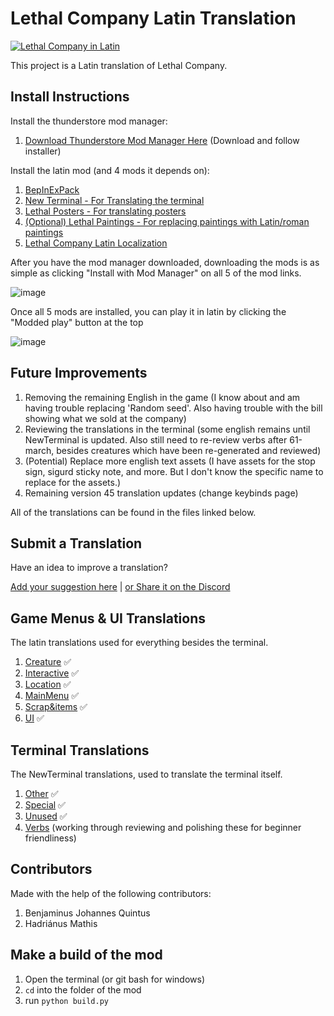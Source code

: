 # Lethal Company Latin Translation

[![Lethal Company in Latin](https://img.youtube.com/vi/fYiwEOz51OU/0.jpg)](https://www.youtube.com/watch?v=fYiwEOz51OU)

This project is a Latin translation of Lethal Company.


## Install Instructions

Install the thunderstore mod manager:
1. [Download Thunderstore Mod Manager Here](https://www.overwolf.com/app/Thunderstore-Thunderstore_Mod_Manager) (Download and follow installer)

Install the latin mod (and 4 mods it depends on):
1. [BepInExPack](https://thunderstore.io/c/lethal-company/p/BepInEx/BepInExPack/)
2. [New Terminal - For Translating the terminal](https://thunderstore.io/c/lethal-company/p/Aavild/NewTerminal/)
3. [Lethal Posters - For translating posters](https://thunderstore.io/c/lethal-company/p/femboytv/LethalPosters/)
4. [(Optional) Lethal Paintings - For replacing paintings with Latin/roman paintings](https://thunderstore.io/c/lethal-company/p/femboytv/LethalPaintings/)
5. [Lethal Company Latin Localization](https://thunderstore.io/c/lethal-company/p/LudusTranslationis/Lethal_Company_Latin_Localization/)

After you have the mod manager downloaded, downloading the mods is as simple as clicking "Install with Mod Manager" on all 5 of the mod links.

![image](https://github.com/benjenkinsv95/lethal-company-latin-mod/assets/6377344/95a5a736-387e-42e5-bea8-a904a8287b7d)

Once all 5 mods are installed, you can play it in latin by clicking the "Modded play" button at the top

![image](https://github.com/benjenkinsv95/lethal-company-latin-mod/assets/6377344/22ef1cc2-c2c2-4b4d-aa8d-0039b5117757)


## Future Improvements

1. Removing the remaining English in the game (I know about and am having trouble replacing 'Random seed'. Also having trouble with the bill showing what we sold at the company)
2. Reviewing the translations in the terminal (some english remains until NewTerminal is updated. Also still need to re-review verbs after 61-march, besides creatures which have been re-generated and reviewed)
3. (Potential) Replace more english text assets (I have assets for the stop sign, sigurd sticky note, and more. But I don't know the specific name to replace for the assets.)
4. Remaining version 45 translation updates (change keybinds page)

All of the translations can be found in the files linked below.

## Submit a Translation

Have an idea to improve a translation?

[Add your suggestion here](https://github.com/benjenkinsv95/lethal-company-latin-mod/issues/new) | [or Share it on the Discord](https://discord.gg/x9ccNeFTWV)


## Game Menus & UI Translations
The latin translations used for everything besides the terminal.

1. [Creature](BepInEx/config/la/Creature.txt) ✅
2. [Interactive](BepInEx/config/la/Interactive.txt) ✅
3. [Location](BepInEx/config/la/Location.txt) ✅
4. [MainMenu](BepInEx/config/la/MainMenu.txt) ✅
5. [Scrap&items](BepInEx/config/la/Scrap&items.txt) ✅
6. [UI](BepInEx/config/la/UI.txt) ✅


## Terminal Translations
The NewTerminal translations, used to translate the terminal itself.

1. [Other](BepInEx/config/NewTerminal-Other.cfg) ✅
2. [Special](BepInEx/config/NewTerminal-Special.cfg) ✅
3. [Unused](BepInEx/config/NewTerminal-Unused.cfg) ✅
4. [Verbs](BepInEx/config/NewTerminal-Verbs.cfg) (working through reviewing and polishing these for beginner friendliness)

## Contributors

Made with the help of the following contributors:

1. Benjaminus Johannes Quintus
2. Hadriánus Mathis

## Make a build of the mod

1. Open the terminal (or git bash for windows)
2. `cd` into the folder of the mod
3. run `python build.py`
